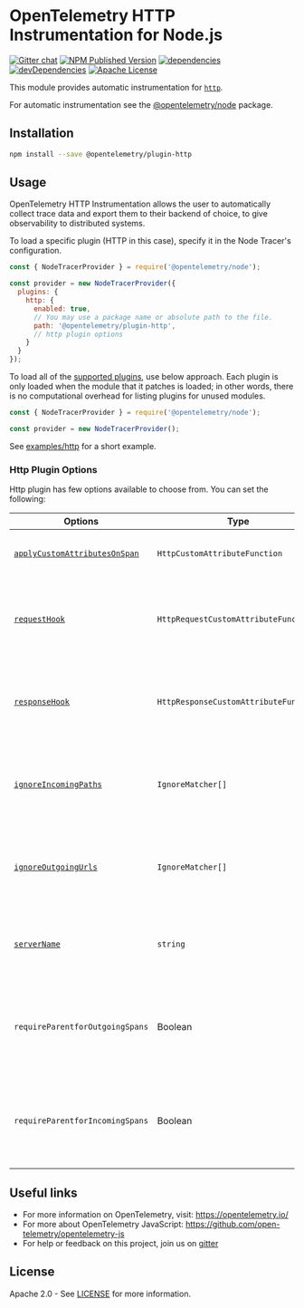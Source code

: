 # OpenTelemetry HTTP Instrumentation for Node.js

[![Gitter chat][gitter-image]][gitter-url]
[![NPM Published Version][npm-img]][npm-url]
[![dependencies][dependencies-image]][dependencies-url]
[![devDependencies][devDependencies-image]][devDependencies-url]
[![Apache License][license-image]][license-image]

This module provides automatic instrumentation for [`http`](https://nodejs.org/api/http.html).

For automatic instrumentation see the
[@opentelemetry/node](https://github.com/open-telemetry/opentelemetry-js/tree/main/packages/opentelemetry-node) package.

## Installation

```bash
npm install --save @opentelemetry/plugin-http
```

## Usage

OpenTelemetry HTTP Instrumentation allows the user to automatically collect trace data and export them to their backend of choice, to give observability to distributed systems.

To load a specific plugin (HTTP in this case), specify it in the Node Tracer's configuration.

```js
const { NodeTracerProvider } = require('@opentelemetry/node');

const provider = new NodeTracerProvider({
  plugins: {
    http: {
      enabled: true,
      // You may use a package name or absolute path to the file.
      path: '@opentelemetry/plugin-http',
      // http plugin options
    }
  }
});
```

To load all of the [supported plugins](https://github.com/open-telemetry/opentelemetry-js#plugins), use below approach. Each plugin is only loaded when the module that it patches is loaded; in other words, there is no computational overhead for listing plugins for unused modules.

```js
const { NodeTracerProvider } = require('@opentelemetry/node');

const provider = new NodeTracerProvider();
```

See [examples/http](https://github.com/open-telemetry/opentelemetry-js/tree/main/examples/http) for a short example.

### Http Plugin Options

Http plugin has few options available to choose from. You can set the following:

| Options | Type | Description |
| ------- | ---- | ----------- |
| [`applyCustomAttributesOnSpan`](https://github.com/open-telemetry/opentelemetry-js/blob/main/packages/opentelemetry-plugin-http/src/types.ts#L52) | `HttpCustomAttributeFunction` | Function for adding custom attributes |
| [`requestHook`](https://github.com/open-telemetry/opentelemetry-js/blob/main/packages/opentelemetry-plugin-http/src/types.ts#L60) | `HttpRequestCustomAttributeFunction` | Function for adding custom attributes before request is handled |
| [`responseHook`](https://github.com/open-telemetry/opentelemetry-js/blob/main/packages/opentelemetry-plugin-http/src/types.ts#L67) | `HttpResponseCustomAttributeFunction` | Function for adding custom attributes before response is handled |
| [`ignoreIncomingPaths`](https://github.com/open-telemetry/opentelemetry-js/blob/main/packages/opentelemetry-plugin-http/src/types.ts#L28) | `IgnoreMatcher[]` | Http plugin will not trace all incoming requests that match paths |
| [`ignoreOutgoingUrls`](https://github.com/open-telemetry/opentelemetry-js/blob/main/packages/opentelemetry-plugin-http/src/types.ts#L28) | `IgnoreMatcher[]` | Http plugin will not trace all outgoing requests that match urls |
| [`serverName`](https://github.com/open-telemetry/opentelemetry-js/blob/main/packages/opentelemetry-plugin-http/src/types.ts#L28) | `string` | The primary server name of the matched virtual host. |
| `requireParentforOutgoingSpans` | Boolean | Require that is a parent span to create new span for outgoing requests. |
| `requireParentforIncomingSpans` | Boolean | Require that is a parent span to create new span for incoming requests. |

## Useful links

- For more information on OpenTelemetry, visit: <https://opentelemetry.io/>
- For more about OpenTelemetry JavaScript: <https://github.com/open-telemetry/opentelemetry-js>
- For help or feedback on this project, join us on [gitter][gitter-url]

## License

Apache 2.0 - See [LICENSE][license-url] for more information.

[gitter-image]: https://badges.gitter.im/open-telemetry/opentelemetry-js.svg
[gitter-url]: https://gitter.im/open-telemetry/opentelemetry-node?utm_source=badge&utm_medium=badge&utm_campaign=pr-badge&utm_content=badge
[license-url]: https://github.com/open-telemetry/opentelemetry-js/blob/main/LICENSE
[license-image]: https://img.shields.io/badge/license-Apache_2.0-green.svg?style=flat
[dependencies-image]: https://david-dm.org/open-telemetry/opentelemetry-js/status.svg?path=packages/opentelemetry-plugin-http
[dependencies-url]: https://david-dm.org/open-telemetry/opentelemetry-js?path=packages%2Fopentelemetry-plugin-http
[devDependencies-image]: https://david-dm.org/open-telemetry/opentelemetry-js/dev-status.svg?path=packages/opentelemetry-plugin-http
[devDependencies-url]: https://david-dm.org/open-telemetry/opentelemetry-js?path=packages%2Fopentelemetry-plugin-http&type=dev
[npm-url]: https://www.npmjs.com/package/@opentelemetry/plugin-http
[npm-img]: https://badge.fury.io/js/%40opentelemetry%2Fplugin-http.svg
